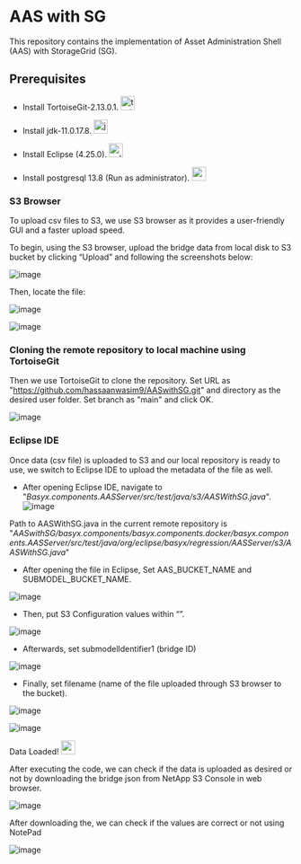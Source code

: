 # AAS with SG

This repository contains the implementation of Asset Administration Shell (AAS) with StorageGrid (SG).

## Prerequisites
 - Install TortoiseGit-2.13.0.1. <img src="https://user-images.githubusercontent.com/32246811/216552329-3a2cdc03-7f0e-4fd2-930f-690b19c0e203.png" alt="tortgit" width="25"/>

 - Install jdk-11.0.17.8. <img src="https://user-images.githubusercontent.com/32246811/216548182-4ca8da82-96e5-4144-bf08-391bef460d08.png" alt="javadsk" width="25"/>

 - Install Eclipse (4.25.0). <img src="https://user-images.githubusercontent.com/32246811/216552744-672f838f-2823-45ff-8e4c-df349864bb64.png"  alt="eclipse" width="25"/>

 - Install postgresql 13.8 (Run as administrator). <img src="https://user-images.githubusercontent.com/32246811/216552772-8cf7a495-8f8e-487e-9681-d820f16e67d7.png"  alt="psql" width="25"/>

### S3 Browser

To upload csv files to S3, we use S3 browser as it provides a user-friendly GUI and a faster upload speed.

To begin, using the S3 browser, upload the bridge data from local disk to S3 bucket by clicking “Upload” and following the screenshots below:
 
![image](https://user-images.githubusercontent.com/32246811/214176666-e16a92ce-b74d-4fd3-b2e6-ec06f18c87c3.png)
 
Then, locate the file:
 
![image](https://user-images.githubusercontent.com/32246811/214176736-9f2f3ac3-fe86-4ee8-9433-a56062b940a4.png)

![image](https://user-images.githubusercontent.com/32246811/214176758-cccde9ea-9a80-423f-9720-9cb3a27d9cdf.png)

### Cloning the remote repository to local machine using TortoiseGit

Then we use TortoiseGit to clone the repository.
Set URL as "https://github.com/hassaanwasim9/AASwithSG.git" and directory as the desired user folder.
Set branch as "main" and click OK.

![image](https://user-images.githubusercontent.com/32246811/216554783-d1bd6ecb-07d6-4054-b21d-c64a8243921b.png)


### Eclipse IDE

Once data (csv file) is uploaded to S3 and our local repository is ready to use, we switch to Eclipse IDE to upload the metadata of the file as well.

 - After opening Eclipse IDE, navigate to "*Basyx.components.AASServer/src/test/java/s3/AASWithSG.java*".
![image](https://user-images.githubusercontent.com/32246811/216555915-b5377a17-a248-4b61-b7e8-4e3100e80897.png)

Path to AASWithSG.java in the current remote repository is "*AASwithSG/basyx.components/basyx.components.docker/basyx.components.AASServer/src/test/java/org/eclipse/basyx/regression/AASServer/s3/AASWithSG.java*"

 - After opening the file in Eclipse, Set AAS_BUCKET_NAME and SUBMODEL_BUCKET_NAME.

 ![image](https://user-images.githubusercontent.com/32246811/214176792-dc38fbe8-c34a-4380-965a-79b07b4e05cf.png)


 - Then, put S3 Configuration values within “”.

 ![image](https://user-images.githubusercontent.com/32246811/214176823-0afb47c1-932a-42d7-aaac-33c285eb650f.png)

 - Afterwards, set submodelIdentifier1 (bridge ID)

 ![image](https://user-images.githubusercontent.com/32246811/214176837-73b75508-b811-4f29-91c6-5e4c61f73c50.png)


 - Finally, set filename (name of the file uploaded through S3 browser to the bucket).

![image](https://user-images.githubusercontent.com/32246811/214176852-78c23a72-25a2-45cf-990b-c95c81a8974e.png)
 
 
![image](https://user-images.githubusercontent.com/32246811/214176862-1c248428-5b96-46f0-bea8-1755f08fdc54.png)

 Data Loaded! <img src="https://user-images.githubusercontent.com/32246811/216557368-ddb0b57f-0805-4aec-a5bd-dca000867c26.png" alt="smiley" width=25>


After executing the code, we can check if the data is uploaded as desired or not by downloading the bridge json from NetApp S3 Console in web browser.

![image](https://user-images.githubusercontent.com/32246811/214176884-27077a14-5f7e-4f6a-9128-f78dbe6ebce0.png)
 

After downloading the, we can check if the values are correct or not using NotePad

 ![image](https://user-images.githubusercontent.com/32246811/214176899-25660f8f-7394-4e7c-b1ce-c76c19443bdc.png)



